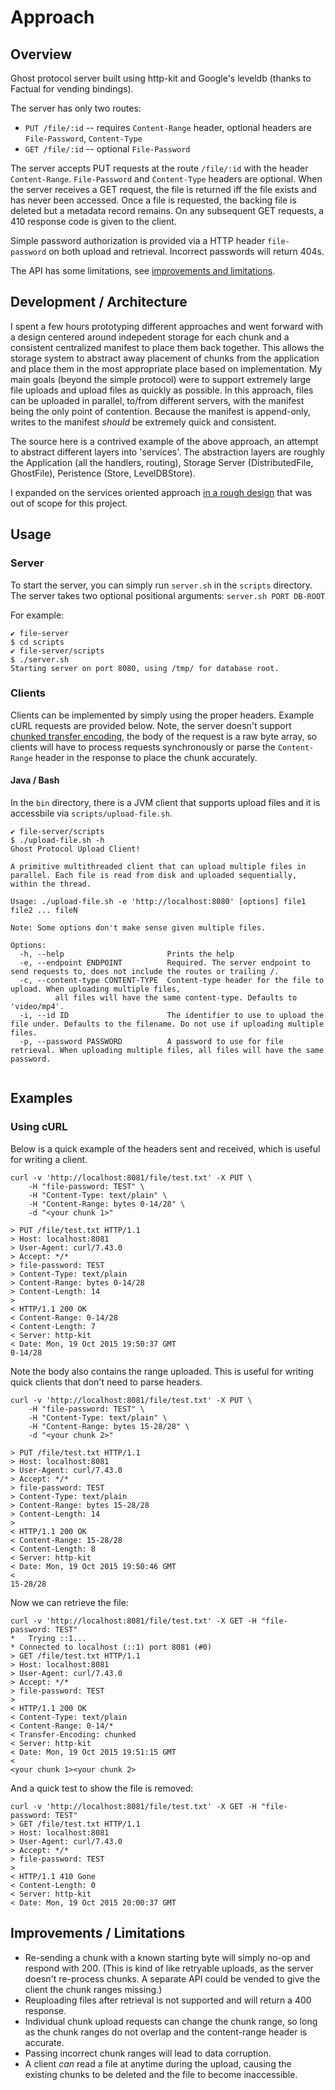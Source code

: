 # Approach

## Overview 

Ghost protocol server built using http-kit and Google's leveldb (thanks to Factual for vending bindings).

The server has only two routes:

 * `PUT /file/:id` -- requires `Content-Range` header, optional headers are `File-Password`, `Content-Type`
 * `GET /file/:id` -- optional `File-Password`

The server accepts PUT requests at the route `/file/:id` with the header `Content-Range`. `File-Password` and `Content-Type` headers are optional. When the server receives a GET request, the file is returned iff the file exists and has never been accessed. Once a file is requested, the backing file is deleted but a metadata record remains. On any subsequent GET requests, a 410 response code is given to the client.

Simple password authorization is provided via a HTTP header `file-password` on both upload and retrieval. Incorrect passwords will return 404s.

The API has some limitations, see [improvements and limitations](https://github.com/ben-mays/file-server#improvements--limitations).


## Development / Architecture

I spent a few hours prototyping different approaches and went forward with a design centered around indepedent storage for each chunk and a consistent centralized manifest to place them back together. This allows the storage system to abstract away placement of chunks from the application and place them in the most appropriate place based on implementation. My main goals (beyond the simple protocol) were to support extremely large file uploads and upload files as quickly as possible. In this approach, files can be uploaded in parallel, to/from different servers, with the manifest being the only point of contention. Because the manifest is append-only, writes to the manifest _should_ be extremely quick and consistent. 

The source here is a contrived example of the above approach, an attempt to abstract different layers into 'services'. The abstraction layers are roughly the Application (all the handlers, routing), Storage Server (DistributedFile, GhostFile), Peristence (Store, LevelDBStore).

I expanded on the services oriented approach [in a rough design](https://github.com/ben-mays/designs/blob/master/scalable-file-store/scalable-file-store.md) that was out of scope for this project.

## Usage

### Server

To start the server, you can simply run `server.sh` in the `scripts` directory. The server takes two optional positional arguments: `server.sh PORT DB-ROOT`

For example:

```
✔ file-server
$ cd scripts
✔ file-server/scripts
$ ./server.sh
Starting server on port 8080, using /tmp/ for database root.
```

### Clients

Clients can be implemented by simply using the proper headers. Example cURL requests are provided below. Note, the server doesn't support [chunked transfer encoding](https://en.wikipedia.org/wiki/Chunked_transfer_encoding), the body of the request is a raw byte array, so clients will have to process requests synchronously or parse the `Content-Range` header in the response to place the chunk accurately.

#### Java / Bash 

In the `bin` directory, there is a JVM client that supports upload files and it is accessbile via `scripts/upload-file.sh`.

```
✔ file-server/scripts
$ ./upload-file.sh -h
Ghost Protocol Upload Client!

A primitive multithreaded client that can upload multiple files in parallel. Each file is read from disk and uploaded sequentially, within the thread.

Usage: ./upload-file.sh -e 'http://localhost:8080' [options] file1 file2 ... fileN

Note: Some options don't make sense given multiple files.

Options:
  -h, --help                       Prints the help
  -e, --endpoint ENDPOINT          Required. The server endpoint to send requests to, does not include the routes or trailing /.
  -c, --content-type CONTENT-TYPE  Content-type header for the file to upload. When uploading multiple files,
          all files will have the same content-type. Defaults to 'video/mp4'.
  -i, --id ID                      The identifier to use to upload the file under. Defaults to the filename. Do not use if uploading multiple files.
  -p, --password PASSWORD          A password to use for file retrieval. When uploading multiple files, all files will have the same password.
  
```

## Examples

### Using cURL

Below is a quick example of the headers sent and received, which is useful for writing a client.

```
curl -v 'http://localhost:8081/file/test.txt' -X PUT \
	-H "file-password: TEST" \
	-H "Content-Type: text/plain" \
	-H "Content-Range: bytes 0-14/28" \
	-d "<your chunk 1>"

> PUT /file/test.txt HTTP/1.1
> Host: localhost:8081
> User-Agent: curl/7.43.0
> Accept: */*
> file-password: TEST
> Content-Type: text/plain
> Content-Range: bytes 0-14/28
> Content-Length: 14
>
< HTTP/1.1 200 OK
< Content-Range: 0-14/28
< Content-Length: 7
< Server: http-kit
< Date: Mon, 19 Oct 2015 19:50:37 GMT
0-14/28
```

Note the body also contains the range uploaded. This is useful for writing quick clients that don't need to parse headers.

```
curl -v 'http://localhost:8081/file/test.txt' -X PUT \
	-H "file-password: TEST" \ 
	-H "Content-Type: text/plain" \
	-H "Content-Range: bytes 15-28/28" \
	-d "<your chunk 2>"

> PUT /file/test.txt HTTP/1.1
> Host: localhost:8081
> User-Agent: curl/7.43.0
> Accept: */*
> file-password: TEST
> Content-Type: text/plain
> Content-Range: bytes 15-28/28
> Content-Length: 14
>
< HTTP/1.1 200 OK
< Content-Range: 15-28/28
< Content-Length: 8
< Server: http-kit
< Date: Mon, 19 Oct 2015 19:50:46 GMT
<
15-28/28
```

Now we can retrieve the file:

```
curl -v 'http://localhost:8081/file/test.txt' -X GET -H "file-password: TEST"
*   Trying ::1...
* Connected to localhost (::1) port 8081 (#0)
> GET /file/test.txt HTTP/1.1
> Host: localhost:8081
> User-Agent: curl/7.43.0
> Accept: */*
> file-password: TEST
>
< HTTP/1.1 200 OK
< Content-Type: text/plain
< Content-Range: 0-14/*
< Transfer-Encoding: chunked
< Server: http-kit
< Date: Mon, 19 Oct 2015 19:51:15 GMT
<
<your chunk 1><your chunk 2>
```

And a quick test to show the file is removed:

```
curl -v 'http://localhost:8081/file/test.txt' -X GET -H "file-password: TEST"
> GET /file/test.txt HTTP/1.1
> Host: localhost:8081
> User-Agent: curl/7.43.0
> Accept: */*
> file-password: TEST
>
< HTTP/1.1 410 Gone
< Content-Length: 0
< Server: http-kit
< Date: Mon, 19 Oct 2015 20:00:37 GMT
```
## Improvements / Limitations

* Re-sending a chunk with a known starting byte will simply no-op and respond with 200. (This is kind of like retryable uploads, as the server doesn't re-process chunks. A separate API could be vended to give the client the chunk ranges missing.)
* Reuploading files after retrieval is not supported and will return a 400 response.
* Individual chunk upload requests can change the chunk range, so long as the chunk ranges do not overlap and the content-range header is accurate. 
* Passing incorrect chunk ranges will lead to data corruption.
* A client _can_ read a file at anytime during the upload, causing the existing chunks to be deleted and the file to become inaccessible.




